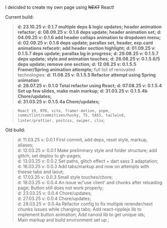 I deicided to create my own page using ~~NEXT~~ React!

Current build:<br>

> <b>d: 23.10.25 v: 0.1.7 multiple deps & logic updates; header animation refactor;</b>
> <b>d: 08.09.25 v: 0.1.6 deps update; header animation set;</b>
> <b>d: 04.09.25 v: 0.1.6 add header collaps animation to dropdown menu;</b>
> <b>d: 02.09.25 v: 0.1.6 deps update; parallax set, header, exp.card animations refacotr; add header section highlight;</b>
> <b>d: 01.09.25 v: 0.1.5.7 deps update; parallax bg in progress;</b>
> <b>d: 29.08.25 v: 0.1.5.7 deps update; style and animation touches;</b>
> <b>d: 26.08.25 v: 0.1.5.6/5 deps update; remove one section;</b>
> <b>d: 12.08.25 v: 0.1.5.5 Framer/Spring animation attempts;</b>
> full list of renovated technologies:
> <b>d: 11.08.25 v: 0.1.5.5 Refactor attempt using Spring animation</b><br>
> <b>d: 28.07.25 v: 0.1.0 Total refactor using React;</b>
> <b>d: 07.08.25 v: 0.1.5.4 Set up few slides, make main markup;</b>
> <b>d: 31.03.25 v: 0.1.5.4b Chore/updates;</b><br>
> <b>d: 31.03.25 v: 0.1.5.4a Chore/updates;</b><br>

> `React 19, RTK, vite, framer-motion, pnpm,  commitlint/commitizen/husky, TS, SASS, tailwind, linter/prettier, postcss, swiper, clsx`;<br>

Old build:

> d: 11.03.25 v: 0.0.1 First commit, add deps, reset style, markup, aliases;<br>
> d: 12.03.25 v: 0.0.1 Make preliminary style and folder structure; add glitch; set deploy to gh-pages;<br>
> d: 13.03.25 v: 0.0.2 Set paths, glitch effect + dart sass 3 adaptation;<br>
> d: 16.03.25 v: 0.0.3 Add tabs/markup and now on attempts with theese tabs and laout;<br>
> d: 17.03.25 v: 0.0.3 Small style touches/chore;<br>
> d: 18.03.25 v: 0.0.4 An issue w/'use client' and chunks after reloading page; Button still does not work properly;<br>
> d: 23.03.25 v: 0.0.4 Chore/updates;<br>
> d: 27.03.25 v: 0.0.4 Chore/updates;<br>
> d: 28.03.25 v: 0.0.4a Refactor config to fix multiple rerender/next chunks issues while changing tabs; Add react-ripplejs lib to implement button animation; Add nanoid lib to get unique ids;<br>
> Main markup and build environment set up ;
